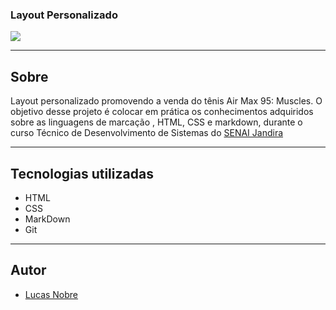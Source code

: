 ### Layout Personalizado

![](./Captura%20de%20Tela%202024-09-13%20%C3%A0s%2012.18.06.png)

---

## Sobre 
Layout personalizado promovendo a venda do tênis Air Max 95: Muscles. O objetivo desse projeto é colocar em prática os conhecimentos adquiridos sobre as linguagens de marcação , HTML, CSS e markdown, durante o curso Técnico de Desenvolvimento de Sistemas do [SENAI Jandira](https://sp.senai.br/unidade/jandira/)

---
## Tecnologias utilizadas
- HTML
- CSS
- MarkDown
- Git

---
## Autor

- [Lucas Nobre](https://www.linkedin.com/in/lucas-nobre-01941b327/)

